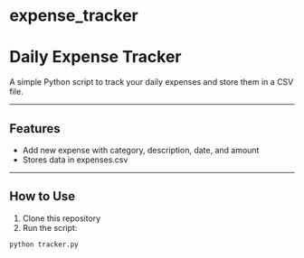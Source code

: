 # expense_tracker
# Daily Expense Tracker
A simple Python script to track your daily expenses and store them in a CSV file.

---
## Features

- Add new expense with category, description, date, and amount
- Stores data in expenses.csv

---

## How to Use

1. Clone this repository  
2. Run the script:

```bash
python tracker.py 
